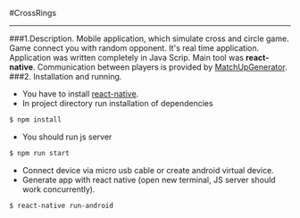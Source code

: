 #CrossRings
***
###1.Description.
Mobile application, which simulate cross and circle game. Game  connect you
with random opponent. It's real time application. Application was written completely in Java Scrip.
Main tool was **react-native**. Communication between players is provided by [MatchUpGenerator]().
###2. Installation and running.
* You have to install [react-native]().
* In project directory run installation of dependencies
```bash 
$ npm install
```
* You should run js server
 ```bash
 $ npm run start
 ```
* Connect device via micro usb cable or create android virtual device.
* Generate app with react native (open new terminal, JS server should work concurrently).
 ```bash        
 $ react-native run-android
 ```            